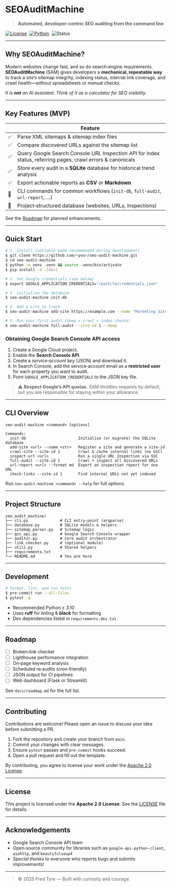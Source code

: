 # SEOAuditMachine

> **Automated, developer‑centric SEO auditing from the command line**

[![License](https://img.shields.io/badge/license-Apache%202.0-blue.svg)](LICENSE)  [![Python](https://img.shields.io/badge/python-3.10+-brightgreen.svg)](https://www.python.org/)  ![Status](https://img.shields.io/badge/status-MVP--in--progress-yellow)

---

## Why SEOAuditMachine?

Modern websites change fast, and so do search‑engine requirements. **SEOAuditMachine** (SAM) gives developers a **mechanical, repeatable way** to track a site’s sitemap integrity, indexing status, internal link coverage, and crawl health—without spreadsheets or manual checks.

*It is **not** an AI assistant. Think of it as a calculator for SEO visibility.*

---

## Key Features (MVP)

|    | Feature                                                                                                       |
| -- | ------------------------------------------------------------------------------------------------------------- |
| ✅  | Parse XML sitemaps & sitemap index files                                                                      |
| ✅  | Compare discovered URLs against the sitemap list                                                              |
| ✅  | Query Google Search Console *URL Inspection API* for index status, referring pages, crawl errors & canonicals |
| ✅  | Store every audit in a **SQLite** database for historical trend analysis                                      |
| ✅  | Export actionable reports as **CSV** or **Markdown**                                                          |
| 🚧 | CLI commands for common workflows (`init-db`, `full-audit`, `url-report`, …)                                  |
| 🚧 | Project‑structured database (websites, URLs, inspections)                                                     |

See the [Roadmap](#roadmap) for planned enhancements.

---

## Quick Start

```bash
# 1  Install (editable mode recommended during development)
$ git clone https://github.com/<you>/seo-audit-machine.git
$ cd seo-audit-machine
$ python -m venv .venv && source .venv/bin/activate
$ pip install -e .[dev]

# 2  Set Google credentials (see below)
$ export GOOGLE_APPLICATION_CREDENTIALS="/path/to/credentials.json"

# 3  Initialise the database
$ seo-audit-machine init-db

# 4  Add a site to track
$ seo-audit-machine add-site https://example.com --name "Marketing Site"

# 5  Run your first audit (deep = crawl + index checks)
$ seo-audit-machine full-audit --site-id 1 --deep
```

### Obtaining Google Search Console API access

1. Create a Google Cloud project.
2. Enable the **Search Console API**.
3. Create a *service‑account key* (JSON) and download it.
4. In Search Console, add the service‑account email as a **restricted user** for each property you want to audit.
5. Point `GOOGLE_APPLICATION_CREDENTIALS` to the JSON key file.

> ⚠️ **Respect Google’s API quotas.** SAM throttles requests by default, but you are responsible for staying within your allowance.

---

## CLI Overview

```text
seo-audit-machine <command> [options]

Commands:
  init-db                       Initialise (or migrate) the SQLite database
  add-site <url> --name <str>   Register a site and generate a site‑id
  crawl-site --site-id 1        Crawl & cache internal links (no GSC)
  inspect-url <url>             Run a single URL Inspection via GSC
  full-audit --site-id 1        Crawl + inspect all discovered URLs
  url-report <url> --format md  Export an inspection report for one URL
  check-links --site-id 1       Find internal URLs not yet indexed
```

Run `seo-audit-machine <command> --help` for full options.

---

## Project Structure

```
seo_audit_machine/
├── cli.py              # CLI entry‑point (argparse)
├── database.py         # SQLite models & helpers
├── sitemap_parser.py   # Sitemap logic
├── gsc_api.py          # Google Search Console wrapper
├── auditor.py          # Core audit orchestrator
├── link_checker.py     # (optional module)
├── utils.py            # Shared helpers
├── requirements.txt
└── README.md           # You are here
```

---

## Development

```bash
# Format, lint, and run tests
$ pre-commit run --all-files
$ pytest -q
```

* Recommended Python ≥ 3.10
* Uses **ruff** for linting & **black** for formatting
* Dev dependencies listed in `requirements-dev.txt`

---

## Roadmap

* [ ] Broken‑link checker
* [ ] Lighthouse performance integration
* [ ] On‑page keyword analysis
* [ ] Scheduled re‑audits (cron‑friendly)
* [ ] JSON output for CI pipelines
* [ ] Web dashboard (Flask or Streamlit)

See `docs/roadmap.md` for the full list.

---

## Contributing

Contributions are welcome! Please open an issue to discuss your idea before submitting a PR.

1. Fork the repository and create your branch from `main`.
2. Commit your changes with clear messages.
3. Ensure `pytest` passes and `pre‑commit` hooks succeed.
4. Open a pull request and fill out the template.

By contributing, you agree to license your work under the [Apache 2.0 License](LICENSE).

---

## License

This project is licensed under the **Apache 2.0 License**. See the [LICENSE](LICENSE) file for details.

---

## Acknowledgements

* Google Search Console API team
* Open‑source community for libraries such as `google-api-python-client`, `aiohttp`, and `beautifulsoup4`
* *Special thanks* to everyone who reports bugs and submits improvements!

---

> © 2025 Fred Tyre — Built with curiosity and courage.
